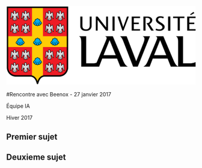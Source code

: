 ![UL_Logo](https://github.com/RoboCupULaval/Admin/blob/master/scrum/ul_logo.png)


#Rencontre avec Beenox - 27 janvier 2017

Équipe IA

Hiver 2017

## Premier sujet

## Deuxieme sujet

